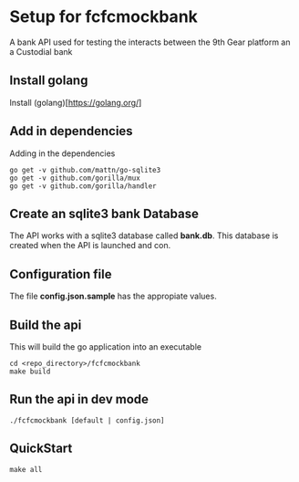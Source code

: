 # Setup for fcfcmockbank
A bank API used for testing the interacts between the 9th Gear platform an a Custodial bank


##  Install golang
Install (golang)[https://golang.org/]


##  Add in dependencies
Adding in the dependencies

```:bash
go get -v github.com/mattn/go-sqlite3
go get -v github.com/gorilla/mux
go get -v github.com/gorilla/handler
```

## Create an sqlite3 bank Database
The API works with a sqlite3 database called **bank.db**. This database is created when the API is launched and con.  


## Configuration file
The file **config.json.sample** has the appropiate values.  


##  Build the api
This will build the go application into an executable

```:bash
cd <repo_directory>/fcfcmockbank 
make build 
```

## Run the api in dev mode
```:bash
./fcfcmockbank [default | config.json]
```

## QuickStart
```:bash
make all 
``` 

